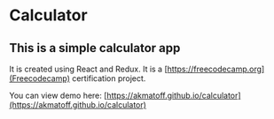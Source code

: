 # Calculator

## This is a simple calculator app

It is created using React and Redux.
It is a [https://freecodecamp.org](Freecodecamp) certification project.

You can view demo here: [https://akmatoff.github.io/calculator](https://akmatoff.github.io/calculator)
